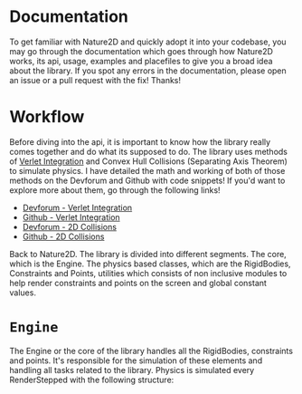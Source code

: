 # Documentation

To get familiar with Nature2D and quickly adopt it into your codebase, you may go through the documentation which goes through how Nature2D works, its api, usage, examples and placefiles to give you a broad idea about the library. If you spot any errors in the documentation, please open an issue or a pull request with the fix! Thanks!

# Workflow

Before diving into the api, it is important to know how the library really comes together and do what its supposed to do. The library uses methods of [Verlet Integration](https://en.wikipedia.org/wiki/Verlet_integration) and Convex Hull Collisions (Separating Axis Theorem) to simulate physics. I have detailed the math and working of both of those methods on the Devforum and Github with code snippets! If you'd want to explore more about them, go through the following links!
* [Devforum - Verlet Integration](https://devforum.roblox.com/t/the-beauty-of-verlet-integration-2d-ragdolls/1467651/)
* [Github - Verlet Integration](https://github.com/jaipack17/write-ups/tree/main/Verlet%20Integration)
* [Devforum - 2D Collisions](https://devforum.roblox.com/t/detecting-and-responding-to-2d-collisions-fundamentals-techniques/1484368)
* [Github - 2D Collisions](https://github.com/jaipack17/write-ups/tree/main/2D%20Collisions)

Back to Nature2D. The library is divided into different segments. The core, which is the Engine. The physics based classes, which are the RigidBodies, Constraints and Points, utilities which consists of non inclusive modules to help render constraints and points on the screen and global constant values.

# `Engine`

The Engine or the core of the library handles all the RigidBodies, constraints and points. It's responsible for the simulation of these elements and handling all tasks related to the library. Physics is simulated every RenderStepped with the following structure:
